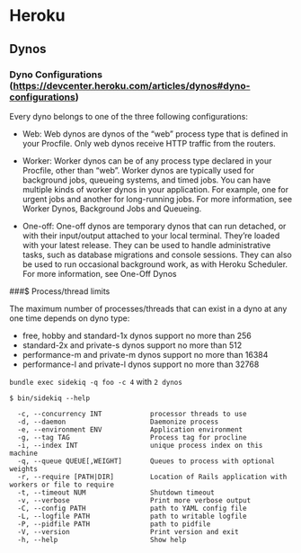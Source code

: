 # Heroku

## Dynos

### Dyno Configurations (https://devcenter.heroku.com/articles/dynos#dyno-configurations)

Every dyno belongs to one of the three following configurations:

* Web: Web dynos are dynos of the “web” process type that is defined in your Procfile. Only web dynos receive HTTP traffic from the routers.

* Worker: Worker dynos can be of any process type declared in your Procfile, other than “web”. Worker dynos are typically used for background jobs, queueing systems, and timed jobs. You can have multiple kinds of worker dynos in your application. For example, one for urgent jobs and another for long-running jobs. For more information, see Worker Dynos, Background Jobs and Queueing.

* One-off: One-off dynos are temporary dynos that can run detached, or with their input/output attached to your local terminal. They’re loaded with your latest release. They can be used to handle administrative tasks, such as database migrations and console sessions. They can also be used to run occasional background work, as with Heroku Scheduler. For more information, see One-Off Dynos


###$ Process/thread limits

The maximum number of processes/threads that can exist in a dyno at any one time depends on dyno type:

* free, hobby and standard-1x dynos support no more than 256
* standard-2x and private-s dynos support no more than 512
* performance-m and private-m dynos support no more than 16384
* performance-l and private-l dynos support no more than 32768

`bundle exec sidekiq -q foo -c 4` with `2 dynos`

`$ bin/sidekiq --help`

```
  -c, --concurrency INT            processor threads to use
  -d, --daemon                     Daemonize process
  -e, --environment ENV            Application environment
  -g, --tag TAG                    Process tag for procline
  -i, --index INT                  unique process index on this machine
  -q, --queue QUEUE[,WEIGHT]       Queues to process with optional weights
  -r, --require [PATH|DIR]         Location of Rails application with workers or file to require
  -t, --timeout NUM                Shutdown timeout
  -v, --verbose                    Print more verbose output
  -C, --config PATH                path to YAML config file
  -L, --logfile PATH               path to writable logfile
  -P, --pidfile PATH               path to pidfile
  -V, --version                    Print version and exit
  -h, --help                       Show help
```